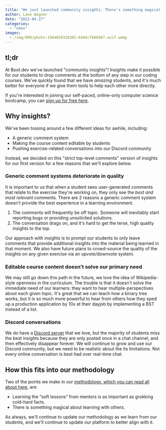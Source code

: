 ```yaml
---
title: "We just launched community insights. There's something magical about learning to code together."
author: Lane Wagner
date: "2022-04-27"
categories: 
  - "news"
images:
  - /img/800/photo-1564659318382-6d44cf680407.avif.webp
---
```


## tl;dr

At Boot.dev we've launched "community insights"! Insights make it possible for our students to drop comments at the bottom of any step in our coding courses. We've quickly found that we have *amazing* students, and it's much better for everyone if we give them tools to help each other more directly.

If you're interested in joining our self-paced, online-only computer science bootcamp, you can [sign up for free here](https://boot.dev).

## Why insights?

We've been tossing around a few different ideas for awhile, including:

* A generic comment system
* Making the course content editable by students
* Pushing exercise-related conversations into our Discord community

Instead, we decided on this "strict top-level comments" version of insights for our first version for a few reasons that we'll explore below.

### Generic comment systems deteriorate in quality

It is important to us that when a student sees user-generated comments that relate to the exercise they're working on, they only see the *best and most relevant* comments. There are 2 reasons a generic comment system doesn't provide the best experience in a learning environment.

1. The comments will frequently be off topic. Someone will inevitably start reporting bugs or providing unsolicited solutions.
2. The conversation drags on, and it's hard to get the terse, high quality insights to the top.

Our approach with insights is to prompt our students to only leave comments that provide additional insights into the material being learned in that moment. We also have future plans to crowd-source the quality of the insights on any given exercise via an upvote/downvote system.

### Editable course content doesn't solve our primary need

We may still go down this path in the future, we love the idea of Wikipedia-style openness in the curriculum. The trouble is that it doesn't solve the immediate need of our learners: they want to hear multiple-perspectives about each given topic. It's great that we can teach how a binary tree works, but it is so much more powerful to hear from others how they sped up a production application by 10x at their dayjob by implementing a BST instead of a list.

### Discord conversations

We do have a [Discord server](https://discord.gg/EEkFwbv) that we love, but the majority of students miss the best insights because they are only posted once in a chat channel, and then effectively disappear forever. We will continue to grow and use our Discord community, but we need to be realistic about the its limitations. Not every online conversation is best had over real-time chat.

## How this fits into our methodology

Two of the points we make in our [methodology, which you can read all about here](/about), are:

* Learning the “soft lessons” from mentors is as important as grokking cold-hard facts.
* There is something magical about learning with others.

As always, we'll continue to update our methodology as we learn from our students, and we'll continue to update our platform to better align with it.
